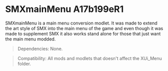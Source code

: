 # SMXmainMenu A17b199eR1

SMXmainMenu is a main menu conversion modlet. It was made to extend the art style of SMX into the main menu of the game and even though it was made to supplement SMX it also works stand alone for those that just want the main menu modded.

> Dependencies: None.

> Compatibility: All mods and modlets that doesn't affect the XUi_Menu folder.
